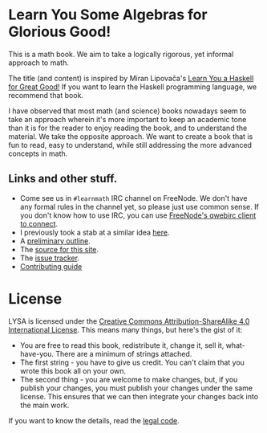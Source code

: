 # Learn You Some Algebras for Glorious Good!

This is a math book. We aim to take a logically rigorous, yet informal approach
to math.

The title (and content) is inspired by Miran Lipovača's
[Learn You a Haskell for Great Good!](http://learnyouahaskell.com/) If you want
to learn the Haskell programming language, we recommend that book.

I have observed that most math (and science) books nowadays seem to take
an approach wherein it's more important to keep an academic tone than it
is for the reader to enjoy reading the book, and to understand the
material. We take the opposite approach. We want to create a book that
is fun to read, easy to understand, while still addressing the more
advanced concepts in math.

## Links and other stuff.

* Come see us in `#learnmath` IRC channel on FreeNode. We don't have any formal
  rules in the channel yet, so please just use common sense.  If you don't know
  how to use IRC, you can use
  [FreeNode's qwebirc client to connect](http://webchat.freenode.net/?channels=%23learnmath&uio=MT11bmRlZmluZWQb1).
* I previously took a stab at a similar idea [here](https://github.com/pharpend/lyaa).
* A [preliminary outline][outline].
* The [source for this site][src].
* The [issue tracker][issues].
* [Contributing guide](https://github.com/learnmath/lysa#content)

[outline]: /outline.html
[src]: https://github.com/learnmath/lysa
[issues]: https://github.com/learnmath/lysa/issues

# License

LYSA is licensed under the
[Creative Commons Attribution-ShareAlike 4.0 International License][ccsa]. This
means many things, but here's the gist of it:

* You are free to read this book, redistribute it, change it, sell it,
what-have-you. There are a minimum of strings attached.
* The first string - you have to give us credit. You can't claim that you wrote
this book all on your own.
* The second thing - you are welcome to make changes, but, if you publish your
  changes, you must publish your changes under the same license. This ensures
  that we can then integrate your changes back into the main work.

If you want to know the details, read the [legal code][ccsa].

[ccsa]: http://creativecommons.org/licenses/by-sa/4.0/
